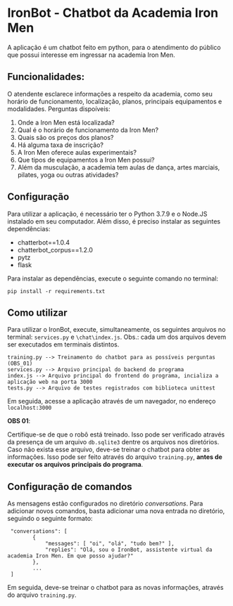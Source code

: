 # IronBot - Chatbot da Academia Iron Men

A aplicação é um chatbot feito em python, para o atendimento do público que possui interesse em ingressar na academia Iron Men.

## Funcionalidades:

O atendente esclarece informações a respeito da academia, como seu horário de funcionamento, localização, planos, principais equipamentos e modalidades. Perguntas dispoíveis:

1. Onde a Iron Men está localizada?
2. Qual é o horário de funcionamento da Iron Men?
3. Quais são os preços dos planos?
4. Há alguma taxa de inscrição?
5. A Iron Men oferece aulas experimentais?
6. Que tipos de equipamentos a Iron Men possui?
7. Além da musculação, a academia tem aulas de dança, artes marciais, pilates, yoga ou outras atividades?

## Configuração

Para utilizar a aplicação, é necessário ter o Python 3.7.9 e o Node.JS instalado em seu computador. Além disso, é preciso instalar as seguintes dependências:

- chatterbot==1.0.4
- chatterbot_corpus==1.2.0
- pytz
- flask

Para instalar as dependências, execute o seguinte comando no terminal:

```
pip install -r requirements.txt
```

## Como utilizar

Para utilizar o IronBot, execute, simultaneamente, os seguintes arquivos no terminal: `services.py` e `\chat\index.js`. Obs.: cada um dos arquivos devem ser executados em terminais distintos.

```
training.py --> Treinamento do chatbot para as possíveis perguntas (OBS_01)
services.py --> Arquivo principal do backend do programa
index.js --> Arquivo principal do frontend do programa, incializa a aplicação web na porta 3000
tests.py --> Arquivo de testes registrados com biblioteca unittest
```
Em seguida, acesse a aplicação através de um navegador, no endereço `localhost:3000` 

**OBS 01**: 

Certifique-se de que o robô está treinado. Isso pode ser verificado através da presença de um arquivo `db.sqlite3` dentre os arquivos nos diretórios. Caso não exista esse arquivo, deve-se treinar o chatbot para obter as informações. Isso pode ser feito através do arquivo `training.py`, **antes de executar os arquivos principais do programa**.

## Configuração de comandos

As mensagens estão configurados no diretório *conversations*. Para adicionar novos comandos, basta adicionar uma nova entrada no diretório, seguindo o seguinte formato:

```
 "conversations": [
        {
            "messages": [ "oi", "olá", "tudo bem?" ],
            "replies": "Olá, sou o IronBot, assistente virtual da academia Iron Men. Em que posso ajudar?"   
        },
        ...
 ]
```

Em seguida, deve-se treinar o chatbot para as novas informações, através do arquivo `training.py`.

